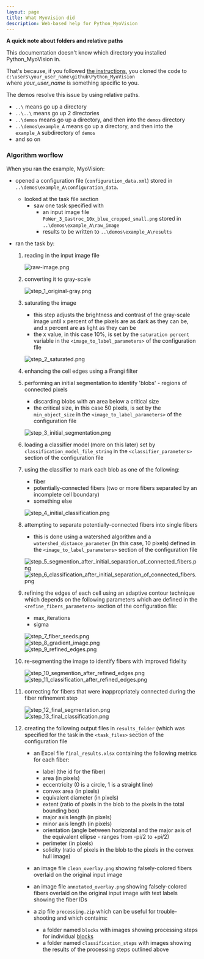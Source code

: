 ```yaml
---
layout: page
title: What MyoVision did
description: Web-based help for Python_MyoVision
---
```


**A quick note about folders and relative paths**

This documentation doesn't know which directory you installed Python_MyoVision in.

That's because, if you followed [the instructions](../clone-the-python-myovision-repository/clone-the-python-myovision-repository.html), you cloned the code to  
`c:\users\your_user_name\github\Python_MyoVision`  
where _your_user_name_ is something specific to you.

The demos resolve this issue by using relative paths.  
+ `..\` means go up a directory
+ `..\..\` means go up 2 directories
+ `..\demos` means go up a directory, and then into the `demos` directory
+ `..\demos\example_A` means go up a directory, and then into the `example_A` subdirectory of `demos`
+ and so on


### Algorithm worflow

When you ran the example, MyoVision:

+ opened a configuration file (`configuration_data.xml`) stored in `..\demos\example_A\configuration_data`.
  + looked at the task file section
    + saw one task specified with
      + an input image file `PoWer_3_Gastroc_10x_blue_cropped_small.png` stored in `..\demos\example_A\raw_image`
      + results to be written to `..\demos\example_A\results`

+ ran the task by:

  1. reading in the input image file
  
      ![raw-image.png](raw-image.png)
 
  1. converting it to gray-scale
  
     ![step_1_original-gray.png](step_1_original_gray.png)
  
  1. saturating the image
     + this step adjusts the brightness and contrast of the gray-scale image until x percent of the pixels are as dark as they can be, and x percent are as light as they can be
     + the x value, in this case 10%, is set by the `saturation percent` variable in the `<image_to_label_parameters>` of the configuration file
     
     ![step_2_saturated.png](step_2_saturated.png)
     
  1. enhancing the cell edges using a Frangi filter
       
  1. performing an initial segmentation to identify 'blobs' - regions of connected pixels
     + discarding blobs with an area below a critical size
     + the critical size, in this case 50 pixels, is set by the `min_object_size` in the `<image_to_label_parameters>` of the configuration file
  
     ![step_3_initial_segmentation.png](step_3_initial_segmentation.png)

  1. loading a classifier model (more on this later) set by `classification_model_file_string` in the `<classifier_parameters>` section of the configuration file
  1. using the classifier to mark each blob as one of the following:
     + fiber
     + potentially-connected fibers (two or more fibers separated by an incomplete cell boundary)
     + something else
     
     ![step_4_initial_classification.png](step_4_initial_classification.png)
     
  1. attempting to separate potentially-connected fibers into single fibers
     + this is done using a watershed algorithm and a `watershed_distance_parameter` (in this case, 10 pixels) defined in the `<image_to_label_parameters>` section of the configuration file
     
     ![step_5_segmention_after_initial_separation_of_connected_fibers.png](step_5_segmentation_after_initial_separation_of_connected_fibers.png)  
     ![step_6_classification_after_initial_separation_of_connected_fibers.png](step_6_classification_after_initial_separation_of_connected_fibers.png)  
     
  1. refining the edges of each cell using an adaptive contour technique which depends on the following parameters which are defined in the `<refine_fibers_parameters>` section of the configuration file:
     + max_iterations
     + sigma
     
     ![step_7_fiber_seeds.png](step_7_fiber_seeds.png)  
     ![step_8_gradient_image.png](step_8_gradient_image.png)  
     ![step_9_refined_edges.png](step_9_refined_edges.png)  
     
  1. re-segmenting the image to identify fibers with improved fidelity
  
     ![step_10_segmention_after_refined_edges.png](step_10_segmention_after_refined_edges.png)  
     ![step_11_classification_after_refined_edges.png](step_11_classification_after_refined_edges.png)  
    
  1. correcting for fibers that were inappropriately connected during the fiber refinement step
  
     ![step_12_final_segmentation.png](step_12_final_segmentation.png)  
     ![step_13_final_classification.png](step_13_final_classification.png)  
  
  1. creating the following output files in `results_folder` (which was specified for the task in the `<task_files>` section of the configuration file
  
     + an Excel file `final_results.xlsx` containing the following metrics for each fiber:
     
       + label (the id for the fiber)
       + area (in pixels)
       + eccentricity (0 is a circle, 1 is a straight line)
       + convex area (in pixels)
       + equivalent diameter (in pixels)
       + extent (ratio of pixels in the blob to the pixels in the total bounding box)
       + major axis length (in pixels)
       + minor axis length (in pixels)
       + orientation (angle between horizontal and the major axis of the equivalent ellipse - ranges from -pi/2 to +pi/2)
       + perimeter (in pixels)
       + solidity (ratio of pixels in the blob to the pixels in the convex hull image)
       
     + an image file `clean_overlay.png` showing falsely-colored fibers overlaid on the original input image
     
     + an image file `annotated_overlay.png` showing falsely-colored fibers overlaid on the original input image with text labels showing the fiber IDs
     
     + a zip file `processing.zip` which can be useful for trouble-shooting and which contains:
     
       + a folder named `blocks` with images showing processing steps for individual [blocks](analyze-a-bigger-image.html)
       + a folder named `classification_steps` with images showing the results of the processing steps outlined above
       